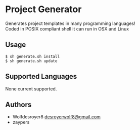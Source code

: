 # Project Generator
Generates project templates in many programming languages!  
Coded in POSIX compliant shell it can run in OSX and Linux

## Usage
```console
$ sh generate.sh install
$ sh generate.sh update
```

## Supported Languages
None current supported.

## Authors
- Wolfdesroyer8 <desroyerwolf8@gmail.com>
- zaypers <NA>
